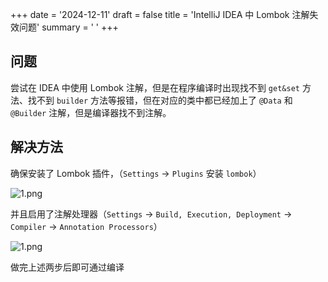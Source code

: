 +++
date = '2024-12-11'
draft = false
title = 'IntelliJ IDEA 中 Lombok 注解失效问题'
summary = ' '
+++

## 问题

尝试在 IDEA 中使用 Lombok 注解，但是在程序编译时出现找不到 `get&set` 方法、找不到 `builder` 方法等报错，但在对应的类中都已经加上了 `@Data` 和 `@Builder` 注解，但是编译器找不到注解。



## 解决方法

确保安装了 Lombok 插件，（`Settings` → `Plugins` 安装 `lombok`）

![1.png](https://s2.loli.net/2024/12/11/3TvxmLraowtRcnd.png)

并且启用了注解处理器（`Settings` → `Build, Execution, Deployment` → `Compiler` → `Annotation Processors`）

![1.png](https://s2.loli.net/2024/12/11/mNXBcZTjpYCOtfM.png)

做完上述两步后即可通过编译